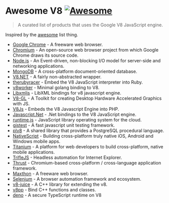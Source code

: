 # Awesome V8 [![Awesome](https://cdn.rawgit.com/sindresorhus/awesome/d7305f38d29fed78fa85652e3a63e154dd8e8829/media/badge.svg)](https://github.com/sindresorhus/awesome)

> A curated list of products that uses the Google V8 JavaScript engine.

Inspired by the [awesome](https://github.com/sindresorhus/awesome) list thing.

- [Google Chrome](https://www.google.com/chrome/browser/desktop) - A freeware web browser.
- [Chromium](https://www.chromium.org) - An open-source web browser project from which Google Chrome draws its source code.
- [Node.js](https://github.com/joyent/node) - An Event-driven, non-blocking I/O model for server-side and networking applications.
- [MongoDB](https://github.com/mongodb/mongo) - A cross-platform document-oriented database.
- [V8.NET](https://v8dotnet.codeplex.com) - A fairly non-abstracted wrapper.
- [therubyracer](https://github.com/cowboyd/therubyracer) - Embed the V8 JavaScript interpreter into Ruby.
- [v8worker](https://github.com/ry/v8worker) - Minimal golang binding to V8.
- [Libxmljs](https://github.com/polotek/libxmljs) - LibXML bindings for v8 javascript engine.
- [V8-GL](https://github.com/philogb/v8-gl) - A Toolkit for creating Desktop Hardware Accelerated Graphics with JS.
- [V8Js](https://github.com/preillyme/v8js) - Embeds the V8 Javascript Engine into PHP.
- [Javascript.Net](https://github.com/JavascriptNet/Javascript.Net) - .Net bindings to the V8 JavaScript engine.
- [runtime.js](https://github.com/runtimejs/runtime) - JavaScript library operating system for the cloud.
- [gjstest](https://github.com/google/gjstest) - A fast javascript unit testing framework.
- [plv8](https://github.com/plv8/plv8) - A shared library that provides a PostgreSQL procedural language.
- [NativeScript](https://github.com/NativeScript/NativeScript) - Building cross-platform truly native iOS, Android and Windows mobile apps.
- [Titanium](https://github.com/appcelerator/titanium_mobile) - A platform for web developers to build cross-platform, native mobile applications.
- [TrifleJS](https://github.com/sdesalas/trifleJS) - Headless automation for Internet Explorer.
- [Thrust](https://github.com/breach/thrust) - Chromium-based cross-platform / cross-language application framework.
- [Maxthon](http://www.maxthon.com) - A freeware web browser.
- [Selenium](https://github.com/SeleniumHQ/selenium) - A browser automation framework and ecosystem.
- [v8-juice](https://code.google.com/p/v8-juice) - A C++ library for extending the v8.
- [v8pp](https://github.com/pmed/v8pp) - Bind C++ functions and classes.
- [deno](https://github.com/denoland/deno) - A secure TypeScript runtime on V8
